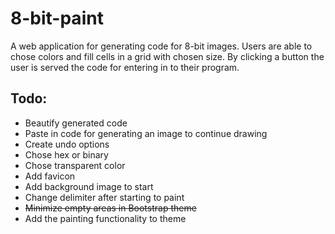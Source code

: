# 8-bit-paint
A web application for generating code for 8-bit images. Users are able to chose colors and fill cells in a grid with chosen size. By clicking a button the user is served the code for entering in to their program.

## Todo:
* Beautify generated code
* Paste in code for generating an image to continue drawing
* Create undo options
* Chose hex or binary
* Chose transparent color
* Add favicon
* Add background image to start
* Change delimiter after starting to paint
* ~~Minimize empty areas in Bootstrap theme~~
* Add the painting functionality to theme